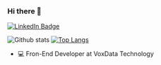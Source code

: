 ### Hi there 👋

[![LinkedIn Badge](https://img.shields.io/badge/-WendellCalixto-blue?style=for-the-badge&logo=Linkedin&logoColor=white&link=https://www.linkedin.com/in/wendell-calixto/)](https://www.linkedin.com/in/WendellCalixto/)

![Github stats](https://github-readme-stats.vercel.app/api?username=WendellCalixtoo&theme=dracula&show_icons=true&hide_border=false&count_private=true&include_all_commits=true&line_height=24.5)
[![Top Langs](https://github-readme-stats.vercel.app/api/top-langs/?username=WendellCalixtoo&theme=dracula&layout=compact&hide=html,css&langs_count=10)](https://github.com/WendellCalixtoo?tab=repositories)

- :computer: Fron-End Developer at VoxData Technology

<!--
**wendellcalixtoo/wendellcalixtoo** is a ✨ _special_ ✨ repository because its `README.md` (this file) appears on your GitHub profile.

Here are some ideas to get you started:

- 🔭 I’m currently working on ...
- 🌱 I’m currently learning ...
- 👯 I’m looking to collaborate on ...
- 🤔 I’m looking for help with ...
- 💬 Ask me about ...
- 📫 How to reach me: ...
- 😄 Pronouns: ...
- ⚡ Fun fact: ...
-->
